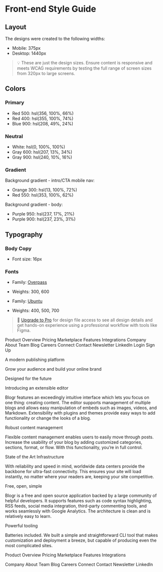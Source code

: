 # Front-end Style Guide

## Layout

The designs were created to the following widths:

-   Mobile: 375px
-   Desktop: 1440px

> 💡 These are just the design sizes. Ensure content is responsive and meets WCAG requirements by testing the full range of screen sizes from 320px to large screens.

## Colors

### Primary

-   Red 500: hsl(356, 100%, 66%)
-   Red 400: hsl(355, 100%, 74%)
-   Blue 900: hsl(208, 49%, 24%)

### Neutral

-   White: hsl(0, 100%, 100%)
-   Gray 600: hsl(207, 13%, 34%)
-   Gray 900: hsl(240, 10%, 16%)

### Gradient

Background gradient - intro/CTA mobile nav:

-   Orange 300: hsl(13, 100%, 72%)
-   Red 550: hsl(353, 100%, 62%)

Background gradient - body:

-   Purple 950: hsl(237, 17%, 21%)
-   Purple 900: hsl(237, 23%, 31%)

## Typography

### Body Copy

-   Font size: 16px

### Fonts

-   Family: [Overpass](https://fonts.google.com/specimen/Overpass?preview.text_type=custom)
-   Weights: 300, 600

-   Family: [Ubuntu](https://fonts.google.com/specimen/Ubuntu?preview.text_type=custom)
-   Weights: 400, 500, 700

> 💎 [Upgrade to Pro](https://www.frontendmentor.io/pro?ref=style-guide) for design file access to see all design details and get hands-on experience using a professional workflow with tools like Figma.

<!--  -->

Product Overview Pricing Marketplace Features Integrations Company About
Team Blog Careers Connect Contact Newsletter LinkedIn Login Sign Up

A modern publishing platform

Grow your audience and build your online brand

Designed for the future

Introducing an
extensible editor

Blogr features an exceedingly intuitive interface
which lets you focus on one thing: creating content. The editor supports
management of multiple blogs and allows easy manipulation of embeds such
as images, videos, and Markdown. Extensibility with plugins and themes
provide easy ways to add functionality or change the looks of a blog.

Robust content management

Flexible content management enables users to
easily move through posts. Increase the usability of your blog by adding
customized categories, sections, format, or flow. With this
functionality, you’re in full control.

State of the Art Infrastructure

With reliability and speed in mind, worldwide data centers provide the
backbone for ultra-fast connectivity. This ensures your site will load
instantly, no matter where your readers are, keeping your site
competitive.

Free, open, simple

Blogr is a free and open source
application backed by a large community of helpful developers. It
supports features such as code syntax highlighting, RSS feeds, social
media integration, third-party commenting tools, and works seamlessly
with Google Analytics. The architecture is clean and is relatively easy
to learn.

Powerful tooling

Batteries included. We built a simple and
straightforward CLI tool that makes customization and deployment a
breeze, but capable of producing even the most complicated sites.

Product
Overview
Pricing
Marketplace
Features
Integrations

Company
About
Team Blog
Careers
Connect
Contact
Newsletter
LinkedIn
